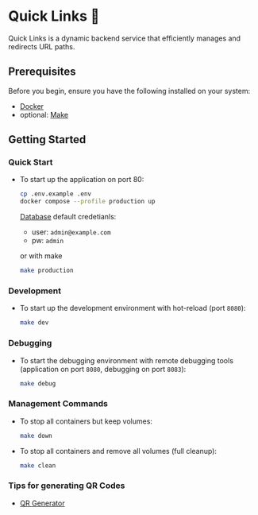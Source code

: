 # Quick Links 🔗
Quick Links is a dynamic backend service that efficiently manages and redirects URL paths.

## Prerequisites
Before you begin, ensure you have the following installed on your system:
- [Docker](https://docs.docker.com/get-docker/)
- optional: [Make](https://www.gnu.org/software/make/)

## Getting Started

### Quick Start
- To start up the application on port 80:
  ```bash
  cp .env.example .env
  docker compose --profile production up
  ```
  [Database](http://localhost:8082/) default credetianls:
  - user: ```admin@example.com```
  - pw: ```admin```

  
  or with make
  ```bash
  make production
  ```

### Development
- To start up the development environment with hot-reload (port `8080`):
  ```bash
  make dev
  ```

### Debugging
- To start the debugging environment with remote debugging tools (application on port `8080`, debugging on port `8083`):
  ```bash
  make debug
  ```

### Management Commands
- To stop all containers but keep volumes:
  ```bash
  make down
  ```

- To stop all containers and remove all volumes (full cleanup):
  ```bash
  make clean
  ```

### Tips for generating QR Codes

- [QR Generator](https://www.qrcode-monkey.com/)